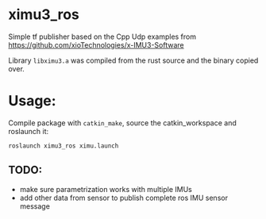 # ximu3_ros

Simple tf publisher based on the Cpp Udp examples from https://github.com/xioTechnologies/x-IMU3-Software

Library `libximu3.a` was compiled from the rust source and the binary copied over. 

# Usage:

Compile package with `catkin_make`, source the catkin\_workspace and roslaunch it:

	roslaunch ximu3_ros ximu.launch

## TODO:

- make sure parametrization works with multiple IMUs
- add other data from sensor to publish complete ros IMU sensor message

